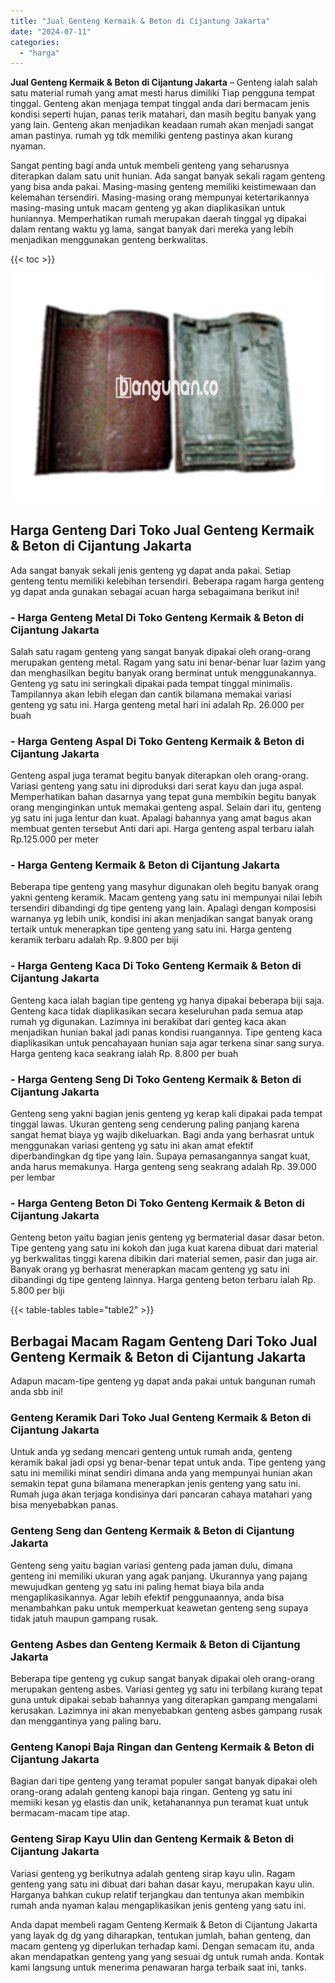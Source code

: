 ```yaml
---
title: "Jual Genteng Kermaik & Beton di Cijantung Jakarta"
date: "2024-07-11"
categories: 
  - "harga"
---
```


**Jual Genteng Kermaik & Beton di Cijantung Jakarta** – Genteng ialah salah satu material rumah yang amat mesti harus dimiliki Tiap pengguna tempat tinggal. Genteng akan menjaga tempat tinggal anda dari bermacam jenis kondisi seperti hujan, panas terik matahari, dan masih begitu banyak yang yang lain. Genteng akan menjadikan keadaan rumah akan menjadi sangat aman pastinya. rumah yg tdk memiliki genteng pastinya akan kurang nyaman.

Sangat penting bagi anda untuk membeli genteng yang seharusnya diterapkan dalam satu unit hunian. Ada sangat banyak sekali ragam genteng yang bisa anda pakai. Masing-masing genteng memiliki keistimewaan dan kelemahan tersendiri. Masing-masing orang mempunyai ketertarikannya masing-masing untuk macam genteng yg akan diaplikasikan untuk huniannya. Memperhatikan rumah merupakan daerah tinggal yg dipakai dalam rentang waktu yg lama, sangat banyak dari mereka yang lebih menjadikan menggunakan genteng berkwalitas.

{{< toc >}}

![Jual Genteng Kermaik & Beton di Cijantung Jakarta](/images/genteng-minimalis-murah18.png)

## Harga Genteng Dari Toko Jual Genteng Kermaik & Beton di Cijantung Jakarta

Ada sangat banyak sekali jenis genteng yg dapat anda pakai. Setiap genteng tentu memiliki kelebihan tersendiri. Beberapa ragam harga genteng yg dapat anda gunakan sebagai acuan harga sebagaimana berikut ini!

### \- Harga Genteng Metal Di Toko Genteng Kermaik & Beton di Cijantung Jakarta

Salah satu ragam genteng yang sangat banyak dipakai oleh orang-orang merupakan genteng metal. Ragam yang satu ini benar-benar luar lazim yang dan menghasilkan begitu banyak orang berminat untuk menggunakannya. Genteng yg satu ini seringkali dipakai pada tempat tinggal minimalis. Tampilannya akan lebih elegan dan cantik bilamana memakai variasi genteng yg satu ini. Harga genteng metal hari ini adalah Rp. 26.000 per buah

### \- Harga Genteng Aspal Di Toko Genteng Kermaik & Beton di Cijantung Jakarta

Genteng aspal juga teramat begitu banyak diterapkan oleh orang-orang. Variasi genteng yang satu ini diproduksi dari serat kayu dan juga aspal. Memperhatikan bahan dasarnya yang tepat guna membikin begitu banyak orang menginginkan untuk memakai genteng aspal. Selain dari itu, genteng yg satu ini juga lentur dan kuat. Apalagi bahannya yang amat bagus akan membuat genten tersebut Anti dari api. Harga genteng aspal terbaru ialah Rp.125.000 per meter

### \- Harga Genteng Kermaik & Beton di Cijantung Jakarta

Beberapa tipe genteng yang masyhur digunakan oleh begitu banyak orang yakni genteng keramik. Macam genteng yang satu ini mempunyai nilai lebih tersendiri dibandingi dg tipe genteng yang lain. Apalagi dengan komposisi warnanya yg lebih unik, kondisi ini akan menjadikan sangat banyak orang tertaik untuk menerapkan tipe genteng yang satu ini. Harga genteng keramik terbaru adalah Rp. 9.800 per biji

### \- Harga Genteng Kaca Di Toko Genteng Kermaik & Beton di Cijantung Jakarta

Genteng kaca ialah bagian tipe genteng yg hanya dipakai beberapa biji saja. Genteng kaca tidak diaplikasikan secara keseluruhan pada semua atap rumah yg digunakan. Lazimnya ini berakibat dari genteg kaca akan menjadikan hunian bakal jadi panas kondisi ruangannya. Tipe genteng kaca diaplikasikan untuk pencahayaan hunian saja agar terkena sinar sang surya. Harga genteng kaca seakrang ialah Rp. 8.800 per buah

### \- Harga Genteng Seng Di Toko Genteng Kermaik & Beton di Cijantung Jakarta

Genteng seng yakni bagian jenis genteng yg kerap kali dipakai pada tempat tinggal lawas. Ukuran genteng seng cenderung paling panjang karena sangat hemat biaya yg wajib dikeluarkan. Bagi anda yang berhasrat untuk menggunakan variasi genteng yg satu ini akan amat efektif diperbandingkan dg tipe yang lain. Supaya pemasangannya sangat kuat, anda harus memakunya. Harga genteng seng seakrang adalah Rp. 39.000 per lembar

### \- Harga Genteng Beton Di Toko Genteng Kermaik & Beton di Cijantung Jakarta

Genteng beton yaitu bagian jenis genteng yg bermaterial dasar dasar beton. Tipe genteng yang satu ini kokoh dan juga kuat karena dibuat dari material yg berkwalitas tinggi karena dibikin dari material semen, pasir dan juga air. Banyak orang yg berhasrat menerapkan macam genteng yg satu ini dibandingi dg tipe genteng lainnya. Harga genteng beton terbaru ialah Rp. 5.800 per biji

{{< table-tables table="table2" >}}

## Berbagai Macam Ragam Genteng Dari Toko Jual Genteng Kermaik & Beton di Cijantung Jakarta

Adapun macam-tipe genteng yg dapat anda pakai untuk bangunan rumah anda sbb ini!

### Genteng Keramik Dari Toko Jual Genteng Kermaik & Beton di Cijantung Jakarta

Untuk anda yg sedang mencari genteng untuk rumah anda, genteng keramik bakal jadi opsi yg benar-benar tepat untuk anda. Tipe genteng yang satu ini memiliki minat sendiri dimana anda yang mempunyai hunian akan semakin tepat guna bilamana menerapkan jenis genteng yang satu ini. Rumah juga akan terjaga kondisinya dari pancaran cahaya matahari yang bisa menyebabkan panas.

### Genteng Seng dan Genteng Kermaik & Beton di Cijantung Jakarta

Genteng seng yaitu bagian variasi genteng pada jaman dulu, dimana genteng ini memiliki ukuran yang agak panjang. Ukurannya yang pajang mewujudkan genteng yg satu ini paling hemat biaya bila anda mengaplikasikannya. Agar lebih efektif penggunaannya, anda bisa menambahkan paku untuk memperkuat keawetan genteng seng supaya tidak jatuh maupun gampang rusak.

### Genteng Asbes dan Genteng Kermaik & Beton di Cijantung Jakarta

Beberapa tipe genteng yg cukup sangat banyak dipakai oleh orang-orang merupakan genteng asbes. Variasi genteg yg satu ini terbilang kurang tepat guna untuk dipakai sebab bahannya yang diterapkan gampang mengalami kerusakan. Lazimnya ini akan menyebabkan genteng asbes gampang rusak dan menggantinya yang paling baru.

### Genteng Kanopi Baja Ringan dan Genteng Kermaik & Beton di Cijantung Jakarta

Bagian dari tipe genteng yang teramat populer sangat banyak dipakai oleh orang-orang adalah genteng kanopi baja ringan. Genteng yg satu ini memiiki kesan yg elastis dan unik, ketahanannya pun teramat kuat untuk bermacam-macam tipe atap.

### Genteng Sirap Kayu Ulin dan Genteng Kermaik & Beton di Cijantung Jakarta

Variasi genteng yg berikutnya adalah genteng sirap kayu ulin. Ragam genteng yang satu ini dibuat dari bahan dasar kayu, merupakan kayu ulin. Harganya bahkan cukup relatif terjangkau dan tentunya akan membikin rumah anda nyaman kalau mengaplikasikan jenis genteng yang satu ini.

Anda dapat membeli ragam Genteng Kermaik & Beton di Cijantung Jakarta yang layak dg dg yang diharapkan, tentukan jumlah, bahan genteng, dan macam genteng yg diperlukan terhadap kami. Dengan semacam itu, anda akan mendapatkan genteng yang yang sesuai dg untuk rumah anda. Kontak kami langsung untuk menerima penawaran harga terbaik saat ini, tanks.
